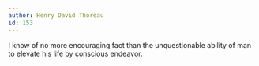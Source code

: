 ```yaml
---
author: Henry David Thoreau
id: 153
---
```


I know of no more encouraging fact than the unquestionable ability of man to elevate his life by conscious endeavor.